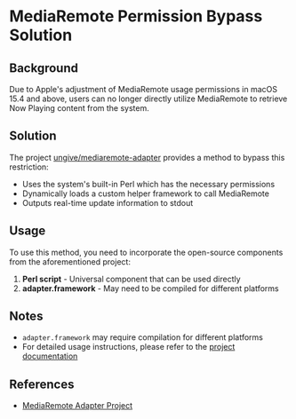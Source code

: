 # MediaRemote Permission Bypass Solution

## Background

Due to Apple's adjustment of MediaRemote usage permissions in macOS 15.4 and above, users can no longer directly utilize MediaRemote to retrieve Now Playing content from the system.

## Solution

The project [ungive/mediaremote-adapter](https://github.com/ungive/mediaremote-adapter) provides a method to bypass this restriction:

- Uses the system's built-in Perl which has the necessary permissions
- Dynamically loads a custom helper framework to call MediaRemote
- Outputs real-time update information to stdout

## Usage

To use this method, you need to incorporate the open-source components from the aforementioned project:

1. **Perl script** - Universal component that can be used directly
2. **adapter.framework** - May need to be compiled for different platforms

## Notes

- `adapter.framework` may require compilation for different platforms
- For detailed usage instructions, please refer to the [project documentation](https://github.com/ungive/mediaremote-adapter)

## References

- [MediaRemote Adapter Project](https://github.com/ungive/mediaremote-adapter)